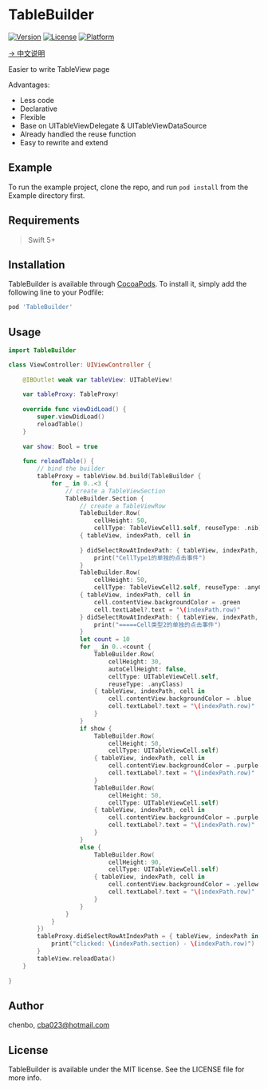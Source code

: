 # TableBuilder

[![Version](https://img.shields.io/cocoapods/v/TableBuilder.svg?style=flat)](https://cocoapods.org/pods/TableBuilder)
[![License](https://img.shields.io/cocoapods/l/TableBuilder.svg?style=flat)](https://cocoapods.org/pods/TableBuilder)
[![Platform](https://img.shields.io/cocoapods/p/TableBuilder.svg?style=flat)](https://cocoapods.org/pods/TableBuilder)


[-> 中文说明](https://github.com/cba023/TableBuilder/blob/main/README_CN.md)

Easier to write TableView page

Advantages:

* Less code
* Declarative
* Flexible
* Base on UITableViewDelegate & UITableViewDataSource
* Already handled the reuse function
* Easy to rewrite and extend


## Example

To run the example project, clone the repo, and run `pod install` from the Example directory first.

## Requirements

> Swift 5+

## Installation

TableBuilder is available through [CocoaPods](https://cocoapods.org). To install
it, simply add the following line to your Podfile:

```ruby
pod 'TableBuilder'
```

## Usage 

```swift
import TableBuilder

class ViewController: UIViewController {
    
    @IBOutlet weak var tableView: UITableView!
    
    var tableProxy: TableProxy!
    
    override func viewDidLoad() {
        super.viewDidLoad()
        reloadTable()
    }
    
    var show: Bool = true
    
    func reloadTable() {
        // bind the builder
        tableProxy = tableView.bd.build(TableBuilder {
            for _ in 0..<3 {
                // create a TableViewSection
                TableBuilder.Section {
                    // create a TableViewRow
                    TableBuilder.Row(
                        cellHeight: 50,
                        cellType: TableViewCell1.self, reuseType: .nib)
                    { tableView, indexPath, cell in
                        
                    } didSelectRowAtIndexPath: { tableView, indexPath, cell in
                        print("CellType1的单独的点击事件")
                    }
                    TableBuilder.Row(
                        cellHeight: 50,
                        cellType: TableViewCell2.self, reuseType: .anyClass)
                    { tableView, indexPath, cell in
                        cell.contentView.backgroundColor = .green
                        cell.textLabel?.text = "\(indexPath.row)"
                    } didSelectRowAtIndexPath: { tableView, indexPath, cell in
                        print("=====Cell类型2的单独的点击事件")
                    }
                    let count = 10
                    for _ in 0..<count {
                        TableBuilder.Row(
                            cellHeight: 30,
                            autoCellHeight: false,
                            cellType: UITableViewCell.self,
                            reuseType: .anyClass)
                        { tableView, indexPath, cell in
                            cell.contentView.backgroundColor = .blue
                            cell.textLabel?.text = "\(indexPath.row)"
                        }
                    }
                    if show {
                        TableBuilder.Row(
                            cellHeight: 50,
                            cellType: UITableViewCell.self)
                        { tableView, indexPath, cell in
                            cell.contentView.backgroundColor = .purple
                            cell.textLabel?.text = "\(indexPath.row)"
                        }
                        TableBuilder.Row(
                            cellHeight: 50,
                            cellType: UITableViewCell.self)
                        { tableView, indexPath, cell in
                            cell.contentView.backgroundColor = .purple
                            cell.textLabel?.text = "\(indexPath.row)"
                        }
                    }
                    else {
                        TableBuilder.Row(
                            cellHeight: 90,
                            cellType: UITableViewCell.self)
                        { tableView, indexPath, cell in
                            cell.contentView.backgroundColor = .yellow
                            cell.textLabel?.text = "\(indexPath.row)"
                        }
                    }
                }
            }
        })
        tableProxy.didSelectRowAtIndexPath = { tableView, indexPath in
            print("clicked: \(indexPath.section) - \(indexPath.row)")
        }
        tableView.reloadData()
    }
    
}


```


## Author

chenbo, cba023@hotmail.com

## License

TableBuilder is available under the MIT license. See the LICENSE file for more info.
